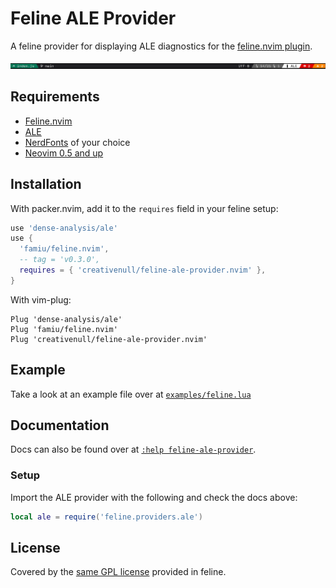 # Feline ALE Provider

A feline provider for displaying ALE diagnostics for the [feline.nvim plugin](https://github.com/famiu/feline.nvim).

![screenshot](./assets/screenshot.png)

## Requirements

+ [Feline.nvim](https://github.com/famiu/feline.nvim)
+ [ALE](https://github.com/dense-analysis/ale)
+ [NerdFonts](https://www.nerdfonts.com/) of your choice
+ [Neovim 0.5 and up](https://github.com/neovim/neovim/tree/v0.5.1)

## Installation

With packer.nvim, add it to the `requires` field in your feline setup:

```lua
use 'dense-analysis/ale'
use {
  'famiu/feline.nvim',
  -- tag = 'v0.3.0',
  requires = { 'creativenull/feline-ale-provider.nvim' },
}
```

With vim-plug:

```vim
Plug 'dense-analysis/ale'
Plug 'famiu/feline.nvim'
Plug 'creativenull/feline-ale-provider.nvim'
```

## Example

Take a look at an example file over at [`examples/feline.lua`](./examples/feline.lua)

## Documentation

Docs can also be found over at [`:help feline-ale-provider`](./doc/feline-ale-provider.txt).

### Setup

Import the ALE provider with the following and check the docs above:

```lua
local ale = require('feline.providers.ale')
```

## License

Covered by the [same GPL license](./LICENSE.md) provided in feline.
